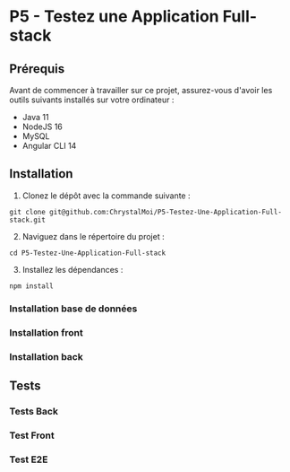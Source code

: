 # P5 - Testez une Application Full-stack

## Prérequis

Avant de commencer à travailler sur ce projet, assurez-vous d'avoir les outils suivants installés sur votre ordinateur :

- Java 11
- NodeJS 16
- MySQL
- Angular CLI 14

## Installation

1. Clonez le dépôt avec la commande suivante :

```
git clone git@github.com:ChrystalMoi/P5-Testez-Une-Application-Full-stack.git
```

2. Naviguez dans le répertoire du projet :

```
cd P5-Testez-Une-Application-Full-stack
```

3. Installez les dépendances :

```
npm install
```

### Installation base de données

### Installation front

### Installation back

## Tests

### Tests Back

### Test Front

### Test E2E
